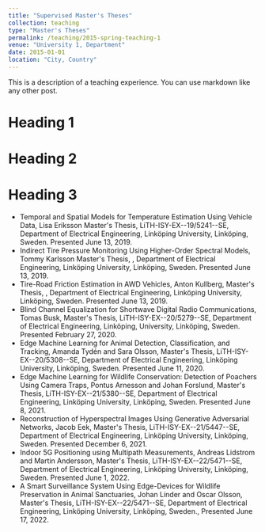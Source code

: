```yaml
---
title: "Supervised Master's Theses"
collection: teaching
type: "Master's Theses"
permalink: /teaching/2015-spring-teaching-1
venue: "University 1, Department"
date: 2015-01-01
location: "City, Country"
---
```


This is a description of a teaching experience. You can use markdown like any other post.

Heading 1
======

Heading 2
======

Heading 3
======

- Temporal and Spatial Models for Temperature Estimation Using Vehicle Data, Lisa Eriksson Master's Thesis, LiTH-ISY-EX--19/5241--SE, Department of Electrical Engineering, Linköping University, Linköping, Sweden. Presented June 13, 2019.
- Indirect Tire Pressure Monitoring Using Higher-Order Spectral Models, Tommy Karlsson Master's Thesis, , Department of Electrical Engineering, Linköping University, Linköping, Sweden. Presented June 13, 2019.
- Tire-Road Friction Estimation in AWD Vehicles, Anton Kullberg, Master's Thesis, , Department of Electrical Engineering, Linköping University, Linköping, Sweden. Presented June 13, 2019.
- Blind Channel Equalization for Shortwave Digital Radio Communications, Tomas Busk, Master's Thesis, LiTH-ISY-EX--20/5279--SE, Department of Electrical Engineering, Linköping, University, Linköping, Sweden. Presented February 27, 2020.
- Edge Machine Learning for Animal Detection, Classification, and Tracking, Amanda Tydén and Sara Olsson, Master's Thesis, LiTH-ISY-EX--20/5308--SE, Department of Electrical Engineering, Linköping University, Linköping, Sweden. Presented June 11, 2020.
- Edge Machine Learning for Wildlife Conservation: Detection of Poachers Using Camera Traps, Pontus Arnesson and Johan Forslund, Master's Thesis, LiTH-ISY-EX--21/5380--SE, Department of Electrical Engineering, Linköping University, Linköping, Sweden. Presented June 8, 2021.
- Reconstruction of Hyperspectral Images Using Generative Adversarial Networks, Jacob Eek, Master's Thesis, LiTH-ISY-EX--21/5447--SE, Department of Electrical Engineering, Linköping University, Linköping, Sweden. Presented December 6, 2021.
- Indoor 5G Positioning using Multipath Measurements, Andreas Lidstrom and Martin Andersson, Master's Thesis, LiTH-ISY-EX--22/5471--SE, Department of Electrical Engineering, Linköping University, Linköping, Sweden. Presented June 1, 2022.
- A Smart Surveillance System Using Edge-Devices for Wildlife Preservation in Animal Sanctuaries, Johan Linder and Oscar Olsson, Master's Thesis, LiTH-ISY-EX--22/5471--SE, Department of Electrical Engineering, Linköping University, Linköping, Sweden., Presented June 17, 2022.